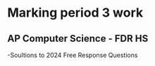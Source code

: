 # Marking period 3 work
## AP Computer Science - FDR HS

-Soultions to 2024 Free Response Questions
